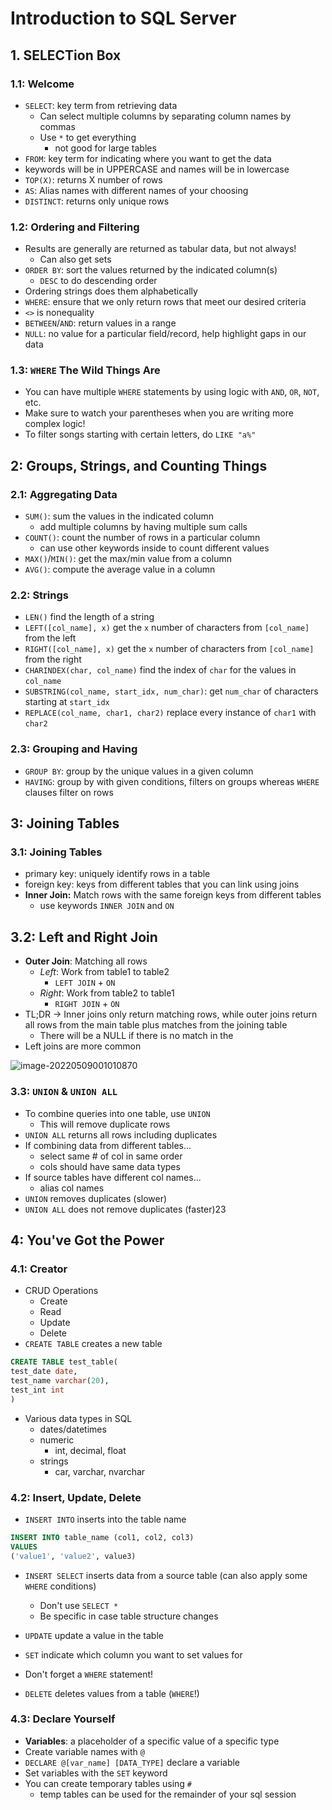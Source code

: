 # Introduction to SQL Server

## 1. SELECTion Box

### 1.1: Welcome

* `SELECT`: key term from retrieving data
  * Can select multiple columns by separating column names by commas
  * Use `*` to get everything
    * not good for large tables
* `FROM`: key term for indicating where you want to get the data
* keywords will be in UPPERCASE and names will be in lowercase
* `TOP(X)`: returns X number of rows
* `AS`: Alias names with different names of your choosing
* `DISTINCT`: returns only unique rows



### 1.2: Ordering and Filtering

* Results are generally are returned as tabular data, but not always!
  * Can also get sets
* `ORDER BY`: sort the values returned by the indicated column(s)
  * `DESC` to do descending order
* Ordering strings does them alphabetically
* `WHERE`: ensure that we only return rows that meet our desired criteria
* `<>` is nonequality
* `BETWEEN`/`AND`: return values in a range
* `NULL`: no value for a particular field/record, help highlight gaps in our data



### 1.3: `WHERE` The Wild Things Are

* You can have multiple `WHERE` statements by using logic with `AND`, `OR`, `NOT`, etc.
* Make sure to watch your parentheses when you are writing more complex logic!
* To filter songs starting with certain letters, do `LIKE "a%"`





## 2: Groups, Strings, and Counting Things

### 2.1: Aggregating Data

* `SUM()`: sum the values in the indicated column
  * add  multiple columns by having multiple sum calls
* `COUNT()`: count the number of rows in a particular column
  * can use other keywords inside to count different values
* `MAX()`/`MIN()`: get the max/min value from a column
* `AVG()`: compute the average value in a column



### 2.2: Strings

* `LEN()` find the length of a string
* `LEFT([col_name], x)` get the `x` number of characters from `[col_name]` from the left
* `RIGHT([col_name], x)` get the `x` number of characters from `[col_name]` from the right
* `CHARINDEX(char, col_name)` find the index of `char` for the values in `col_name`
* `SUBSTRING(col_name, start_idx, num_char)`: get `num_char` of characters starting at `start_idx`
* `REPLACE(col_name, char1, char2)` replace every instance of `char1` with `char2`



### 2.3: Grouping and Having

* `GROUP BY`: group by the unique values in a given column
* `HAVING`: group by with given conditions, filters on groups whereas `WHERE` clauses filter on rows



## 3: Joining Tables

### 3.1: Joining Tables

* primary key: uniquely identify rows in a table
* foreign key: keys from different tables that you can link using joins
* **Inner Join:** Match rows with the same foreign keys from different tables
  * use keywords `INNER JOIN` and `ON`



## 3.2: Left and Right Join

* **Outer Join**: Matching all rows
  * *Left*: Work from table1 to table2
    * `LEFT JOIN` + `ON`
  * *Right*: Work from table2 to table1
    * `RIGHT JOIN` + `ON`
* TL;DR -> Inner joins only return matching rows, while outer joins return all rows from the main table plus matches from the joining table
  * There will be a NULL if there is no match in the 
* Left joins are more common

![image-20220509001010870](C:\Users\bushn\AppData\Roaming\Typora\typora-user-images\image-20220509001010870.png)



### 3.3: `UNION` & `UNION ALL`

* To combine queries into one table, use `UNION`
  * This will remove duplicate rows
* `UNION ALL` returns all rows including duplicates
* If combining data from different tables...
  * select same # of col in same order
  * cols should have same data types
* If source tables have different col names...
  * alias col names
* `UNION` removes duplicates (slower)
* `UNION ALL` does not remove duplicates (faster)23



## 4: You've Got the Power

### 4.1: Creator

* CRUD Operations
  * Create
  * Read
  * Update
  * Delete
* `CREATE TABLE` creates a new table

```sql
CREATE TABLE test_table(
test_date date,
test_name varchar(20),
test_int int
)
```

* Various data types in SQL
  * dates/datetimes
  * numeric
    * int, decimal, float
  * strings
    * car, varchar, nvarchar



### 4.2: Insert, Update, Delete

* `INSERT INTO` inserts into the table name

```sql
INSERT INTO table_name (col1, col2, col3)
VALUES
('value1', 'value2', value3)
```

* `INSERT SELECT` inserts data from a source table (can also apply some `WHERE` conditions)
  * Don't use `SELECT *`
  * Be specific in case table structure changes

* `UPDATE` update a value in the table
* `SET` indicate which column you want to set values for
* Don't forget a `WHERE` statement!

* `DELETE` deletes values from a table (`WHERE`!)



### 4.3: Declare Yourself

* **Variables**: a placeholder of a specific value of a specific type
* Create variable names with `@`
* `DECLARE @[var_name] [DATA_TYPE]` declare a variable
* Set variables with the `SET` keyword
* You can create temporary tables using `#`
  * temp tables can be used for the remainder of your sql session
